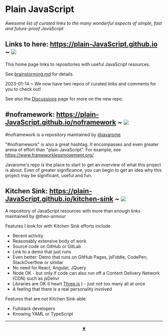 # Plain JavaScript

_Awesome list of curated links to the many wonderful aspects of simple, fast and future-proof JavaScript_


## Links to here: https://plain-JavaScript.github.io ~ [![]( https://plain-JavaScript.github.io/assets/octicon.svg)]( https://github.com/plain-JavaScript/plain-JavaScript.github.io )

This home page links to repositories with useful JavaScript resources.

See [brainstorming.md]( https://github.com/plain-JavaScript/plain-javascript.github.io/blob/main/brainstorming.md ) for details.

2023-01-14 ~ We now have two repos of curated links and comments for you to check out!

See also the [Discussions]( https://github.com/plain-JavaScript/plain-javascript.github.io/discussions ) page for more on the new repo.


## #noframework: https://plain-JavaScript.github.io/noframework ~ [![]( https://plain-JavaScript.github.io/assets/octicon.svg)]( https://github.com/plain-JavaScript/noframework )

#noframework is a repository maintained by [@javarome]( https://github.com/Javarome )

"#noframework" is also a great hashtag. It encompasses and even greater arena of effort than "plain JavaScript". For example, see https://www.frameworklessmovement.org/

Javarome's repo is the place to start to get an overview of what this project is about. Even of greater significance, you can begin to get an idea why this project may be significant, useful and fun.


## Kitchen Sink: https://plain-JavaScript.github.io/kitchen-sink ~ [![]( https://plain-JavaScript.github.io/assets/octicon.svg )]( https://github.com/plain-JavaScript/kitchen-sink )

A repository of JavaScript resources with more than enough links maintained by @theo-armour

Features I look for with Kitchen Sink efforts include

* Recent activity
* Reasonably extensive body of work
* Source code on GitHub or GitLab
* Link to a demo that just runs
* Even better: Demo that runs on GitHub Pages, jsFiddle, CodePen, StackOverflow or similar
* No need for React, Angular, JQuery
* Node OK - but only if code can also run off a Content Delivery Network (CDN) such as jsDelivr
* Libraries are OK (I heart [Three.js]( https://threejs.org ) ) - just not too many all at once
* A feeling that there is a real personality involved

Features that are not Kitchen Sink-able

* Fullstack developers
* Knowing YAML or TypeScript


***

<center title="Hello! Click me to go up to the top" ><a class=aDingbat href=javascript:window.scrollTo(0,0);> ❦ </a></center>
